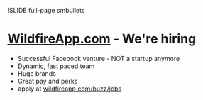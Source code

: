 !SLIDE full-page smbullets

# [WildfireApp.com](http://www.wildfireapp.com) - We're hiring #

* Successful Facebook venture - NOT a startup anymore
* Dynamic, fast paced team
* Huge brands
* Great pay and perks
* apply at [wildfireapp.com/buzz/jobs](http://wildfireapp.com/buzz/jobs)

<p class="notes">
</p>